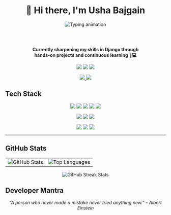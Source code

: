 <h1 align="center">👋 Hi there, I'm Usha Bajgain</h1>

<div align="center">

  <img src="https://readme-typing-svg.herokuapp.com?font=Fira+Code&pause=1000&color=00F7FF&width=500&lines=Aspiring+Developer+%F0%9F%92%BB;Django+Intern+%F0%9F%9A%80;Problem+Solver+%F0%9F%A7%91%E2%80%8D%F0%9F%92%BB" alt="Typing animation" />

  <br><br>

  <strong>
    Currently sharpening my skills in Django through<br>
    hands-on projects and continuous learning 🌱💻
  </strong>

</div>


<p align="center">
  <img src="https://img.shields.io/badge/Technology%20for%20Good-%23F97316?style=for-the-badge&logo=github&logoColor=white"/>
  <img src="https://img.shields.io/badge/Learn%20by%20Doing-%2300C49A?style=for-the-badge&logo=progress&logoColor=white"/>
  <img src="https://img.shields.io/badge/Data%20Driven-%233B82F6?style=for-the-badge&logo=python&logoColor=white"/>
</p>

<p align="center">
  <a href="https://www.linkedin.com/in/usha-bajgain-1683282a7/" target="_blank">
    <img src="https://img.shields.io/badge/LinkedIn-0A66C2?style=for-the-badge&logo=linkedin&logoColor=white"/>
  </a>
  <a href="https://www.instagram.com/usharchivess/" target="_blank">
    <img src="https://img.shields.io/badge/Instagram-E4405F?style=for-the-badge&logo=instagram&logoColor=white"/>
  </a>
</p>



## Tech Stack

<p align="center">
  <img src="https://img.shields.io/badge/Python-3776AB?style=for-the-badge&logo=python&logoColor=white"/>
  <img src="https://img.shields.io/badge/Django-092E20?style=for-the-badge&logo=django&logoColor=white"/>
  <img src="https://img.shields.io/badge/MySQL-005C84?style=for-the-badge&logo=mysql&logoColor=white"/>
  <img src="https://img.shields.io/badge/HTML5-E34F26?style=for-the-badge&logo=html5&logoColor=white"/>
  <img src="https://img.shields.io/badge/CSS3-1572B6?style=for-the-badge&logo=css3&logoColor=white"/>
</p>

<p align="center">
  <img src="https://img.shields.io/badge/Java EE-007396?style=for-the-badge&logo=java&logoColor=white"/>
  <img src="https://img.shields.io/badge/JSP-007396?style=for-the-badge&logo=java&logoColor=white"/>
  <img src="https://img.shields.io/badge/JSTL-007396?style=for-the-badge&logo=java&logoColor=white"/>
</p>

<p align="center">
  <img src="https://img.shields.io/badge/VS Code-007ACC?style=for-the-badge&logo=visualstudiocode&logoColor=white"/>
  <img src="https://img.shields.io/badge/Jupyter-F37626?style=for-the-badge&logo=jupyter&logoColor=white"/>
  <img src="https://img.shields.io/badge/GitHub-181717?style=for-the-badge&logo=github&logoColor=white"/>
</p>

---

## GitHub Stats

<table align="center">
  <tr>
    <td>
      <img src="https://github-readme-stats.vercel.app/api?username=ushabajgain&show_icons=true&theme=tokyonight" alt="GitHub Stats" />
    </td>
    <td>
      <img src="https://github-readme-stats.vercel.app/api/top-langs/?username=ushabajgain&layout=compact&theme=tokyonight" alt="Top Languages" />
    </td>
  </tr>
</table>

<p align="center">
  <img src="https://github-readme-streak-stats.herokuapp.com/?user=ushabajgain&theme=tokyonight" alt="GitHub Streak Stats" />
</p>

## Developer Mantra

<p align="center">
  <em>“A person who never made a mistake never tried anything new.” – Albert Einstein</em>
</p>
